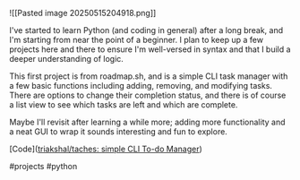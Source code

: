 ![[Pasted image 20250515204918.png]]
  

I've started to learn Python (and coding in general) after a long break, and I'm starting from near the point of a beginner. I plan to keep up a few projects here and there to ensure I'm well-versed in syntax and that I build a deeper understanding of logic.   

This first project is from roadmap.sh, and is a simple CLI task manager with a few basic functions including adding, removing, and modifying tasks. There are options to change their completion status, and there is of course a list view to see which tasks are left and which are complete.   

Maybe I'll revisit after learning a while more; adding more functionality and a neat GUI to wrap it sounds interesting and fun to explore.  


[Code]([triakshal/taches: simple CLI To-do Manager](https://github.com/triakshal/taches))


#projects #python